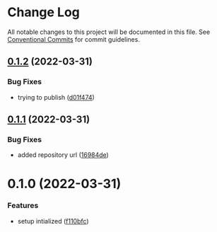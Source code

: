 # Change Log

All notable changes to this project will be documented in this file.
See [Conventional Commits](https://conventionalcommits.org) for commit guidelines.

## [0.1.2](https://github.com/Karthikmani345/monorepo-independent-version-publish/compare/@lerna-monorepo/date-logic@0.1.1...@lerna-monorepo/date-logic@0.1.2) (2022-03-31)


### Bug Fixes

* trying to publish ([d01f474](https://github.com/Karthikmani345/monorepo-independent-version-publish/commit/d01f4740405ca9acf6f001f414bee6f690ceca2f))





## [0.1.1](https://github.com/Karthikmani345/monorepo-independent-version-publish/compare/@lerna-monorepo/date-logic@0.1.0...@lerna-monorepo/date-logic@0.1.1) (2022-03-31)


### Bug Fixes

* added repository url ([16984de](https://github.com/Karthikmani345/monorepo-independent-version-publish/commit/16984de3bcac6de63adb06b0df26fe62588568c5))





# 0.1.0 (2022-03-31)


### Features

* setup intialized ([f110bfc](https://github.com/Karthikmani345/lerna-monorepo/commit/f110bfce7abfdd4cfafd16db57556c5800535cc2))
